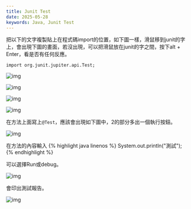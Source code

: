 ```yaml
---
title: Junit Test
date: 2025-05-28
keywords: Java, Junit Test
---
```

把以下的文字複製貼上在程式碼import的位置，如下圖一樣，滑鼠移到junit的字上，會出現下圖的畫面，若沒出現，可以把滑鼠放在junit的字之間，按下alt + Enter，看是否有任何反應。
```
import org.junit.jupiter.api.Test;
```

![img]({{site.imgurl}}/java/junit1.png)

![img]({{site.imgurl}}/java/junit2.png)

![img]({{site.imgurl}}/java/junit3.png)

![img]({{site.imgurl}}/java/junit4.png)

在方法上面寫上`@Test`，應該會出現如下圖中，2的部分多出一個執行按鈕。

![img]({{site.imgurl}}/java/junit5.png)

在方法的內容輸入
{% highlight java linenos %}
System.out.println("測試");
{% endhighlight %}

可以選擇Run或debug。

![img]({{site.imgurl}}/java/junit6.png)

會印出測試報告。

![img]({{site.imgurl}}/java/junit7.png)